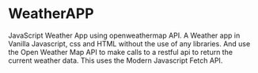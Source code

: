 # WeatherAPP
JavaScript Weather App using openweathermap API.
A Weather app in Vanilla Javascript, css and HTML without the use of any libraries. And use the Open Weather Map API to make calls to a restful api to return the current weather data. This uses the Modern Javascript Fetch API.
